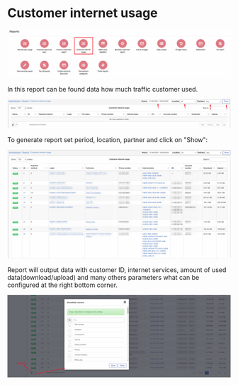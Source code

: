 Customer internet usage
====
![icon](icon.png)

In this report can be found data how much traffic customer used.

![filters](filters.png)

To generate report set period, location, partner and click on "Show":

![report](report.png)

Report will output data with customer ID, internet services, amount of used data(download/upload) and many others parameters what can be configured at the right bottom corner.

![export](export.png)
